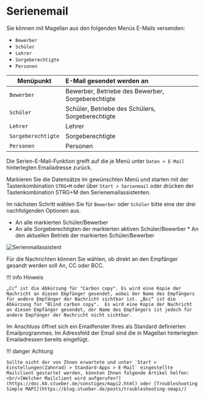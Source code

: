 # Serienemail

Sie können mit Magellan aus den folgenden Menüs E-Mails versenden:

* `Bewerber`
* `Schüler`
* `Lehrer`
* `Sorgeberechtigte`
* `Personen` 

Menüpunkt|E-Mail gesendet werden an
--|:--
`Bewerber`|Bewerber, Betriebe des Bewerber, Sorgeberechtigte
`Schüler`|Schüler, Betriebe des Schülers, Sorgeberechtigte
`Lehrer`|Lehrer
`Sorgeberechtigte`|Sorgeberechtigte
`Personen`|Personen

Die Serien-E-Mail-Funktion greift auf die je Menü unter `Daten > E-Mail` hinterlegten Emailadresse zurück. 

Markieren Sie die Datensätze im gewünschten Menü und starten mit der Tastenkombination `STRG+M`  oder über `Start > Serienmail`
oder drücken der Tastenkombination STRG+M den Serienemailassistenten.

Im nächsten Schritt wählen Sie für `Bewerber` oder `Schüler` bitte eine der drei nachfolgenden Optionen aus.

* An alle markierten Schüler/Bewerber
* An alle Sorgeberechtigten der markierten aktiven Schüler/Bewerber * An den aktuellen Betrieb der markierten Schüler/Bewerber

![Serienmailassistent](/assets/images/seriendruck/seriendruck12.png)

Für die Nachrichten können Sie wählen, ob direkt an den Empfänger gesandt werden soll An, CC oder BCC.

!!! info Hinweis

    „Cc“ ist die Abkürzung für "Carbon copy". Es wird eine Kopie der Nachricht an diesen Empfänger gesendet, wobei der Name des Empfängers für andere Empfänger der Nachricht sichtbar ist. „Bcc“ ist die Abkürzung für "Blind carbon copy".  Es wird eine Kopie der Nachricht an diesen Empfänger gesendet, der Name des Empfängers ist jedoch für andere Empfänger der Nachricht nicht sichtbar.

Im Anschluss öffnet sich ein Emailfenster Ihres als Standard definierten Emailprogrammes. Im Adressfeld der Email sind die in Magellan hinterlegten Emailadressen bereits eingefügt.

!!! danger Achtung

    Sollte nicht der von Ihnen erwartete und unter `Start > Einstellungen(Zahnrad) > Standard-Apps > E-Mail` eingestellte Mailclient gestartet werden, könnten Ihnen folgende Artikel helfen: <br/>[Welcher Mailclient wird aufgerufen?](https://doc.kb.stueber.de/sonstiges/mapi2.html) oder [Troubleshooting Simple MAPI](https://blog.stueber.de/posts/troubleshooting-smapi/)
  